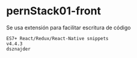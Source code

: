# pernStack01-front

Se usa extensión para facilitar escritura de código

    ES7+ React/Redux/React-Native snippets
    v4.4.3
    dsznajder